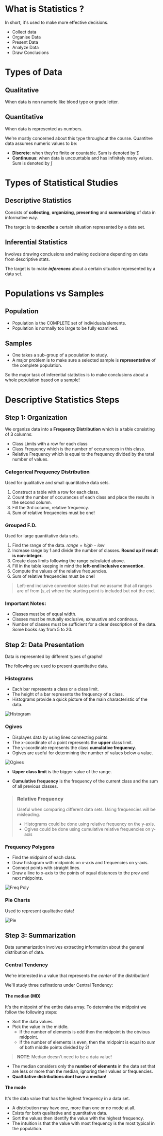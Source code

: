 # What is Statistics ?
In short, it's used to make more effective decisions.
- Collect data
- Organise Data
- Present Data
- Analyze Data
- Draw Conclusions

# Types of Data
## Qualitative
When data is non numeric like blood type or grade letter.

## Quantitative
When data is represented as numbers.

We're mostly concerned about this type throughout the course. Quantitve data assumes numeric values to be: 
- **Discrete**: when they're finite or countable. Sum is denoted by $\sum$
- **Continuous**: when data is uncountable and has infinitely many values. Sum is denoted by $\int$

# Types of Statistical Studies
## Descriptive Statistics
Consists of **collecting**, **organizing**, **presenting** and **summarizing** of data in informative way.

The target is to ***describe*** a certain situation represented by a data set.

## Inferential Statistics
Involves drawing conclusions and making decisions depending on data from descriptive stats.

The target is to make ***inferences*** about a certain situation represented by a data set.

# Populations vs Samples
## Population
- Population is the COMPLETE set of individuals/elements.
- Population is normally too large to be fully examined.

## Samples
- One takes a sub-group of a population to study.
- A major problem is to make sure a selected sample is **representative** of the complete population.
  
So the major task of inferential statistics is to make conclusions about a whole population based on a sample!

# Descriptive Statistics Steps

## Step 1: Organization
We organize data into a **Frequency Distribution** which is a table consisting of 3 columns: 
- Class Limits with a row for each class
- Class Frequency which is the number of occurrances in this class.
- Relative Frequency which is equal to the frequency divided by the total number of values.

### Categorical Frequency Distribution
Used for qualitative and small quantitative data sets.

1) Construct a table with a row for each class.
2) Count the number of occurances of each class and place the results in the second column.
3) Fill the 3rd column, relative frequency.
4) Sum of relative frequencies must be one!

### Grouped F.D.
Used for large quantitative data sets.

1) Find the range of the data. $range = high - low$
2) Increase range by 1 and divide the number of classes. **Round up if result is non-integer.**
3) Create class limits following the range calculated above.
4) Fill in the table keeping in mind the **left-end inclusive convention**.
5) Compute the values of the relative frequencies.
6) Sum of relative frequencies must be one!

> Left-end inclusive convention states that we assume that all ranges are of from $[s, e)$ where the starting point is included but not the end.

### Important Notes: 
- Classes must be of equal width.
- Classes must be mutually exclusive, exhaustive and continous.
- Number of classes must be sufficient for a clear description of the data. Some books say from 5 to 20.

## Step 2: Data Presentation
Data is represented by different types of graphs!

The following are used to present quantitative data.

### Histograms
- Each bar represents a class or a class limit.
- The height of a bar represents the frequency of a class.
- Histograms provide a quick picture of the main characteristic of the data.

![Histogram](./media/histogram.png)

### Ogives
- Displayes data by using lines connecting points.
- The x-coordinate of a point represents the **upper** class limit.
- The y-coordinate represents the class **cumulative frequency**.
- Ogives are useful for determining the number of values below a value.

![Ogives](media/Ogive.png)

- **Upper class limit** is the bigger value of the range.

- **Cumulative frequency** is the frequency of the current class and the sum of all previous classes.

> ### Relative Frequency
> Useful when comparing different data sets. Using frequencies will be misleading.
> - Histograms could be done using relative frequency on the y-axis.
> - Ogives could be done using cumulative relative frequencies on y-axis

### Frequency Polygons
- Find the midpoint of each class.
- Draw histogram with midpoints on x-axis and frequencies on y-axis.
- Connect points with straight lines.
- Draw a line to x-axis to the points of equal distances to the prev and next midpoints.

![Freq Poly](media/freq-poly.png)

### Pie Charts
Used to represent qualitative data!

![Pie](media/piechart.png)

## Step 3: Summarization

Data summarization involves extracting information about the general distribution of data.

### Central Tendency
We're interested in a value that represents the *center* of the distribution!

We'll study three definations under Central Tendency: 

#### The median (MD)
It's the midpoint of the entire data array.
To determine the midpoint we follow the following steps: 
- Sort the data values.
- Pick the value in the middle.
  - If the number of elements is odd then the midpoint is the obvious midpoint.
  - If the number of elements is even, then the midpoint is equal to sum of both middle points divided by 2!

> **NOTE**: Median doesn't need to be a data value!

- The median considers only the **number of elements** in the data set that are less or more than the median, ignoring their values or frequencies.
- **Qualtitative distributions dont have a median!**

#### The mode
It's the data value that has the highest frequency in a data set.
- A distribution may have one, more than one or no mode at all.
- Exists for both qualitative and quantitative data.
- Sort the values then identify the value with the highest frequency.
- The intuition is that the value with most frequency is the most typical in the population.